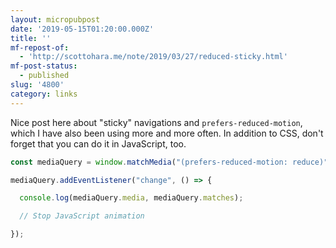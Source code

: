 ```yaml
---
layout: micropubpost
date: '2019-05-15T01:20:00.000Z'
title: ''
mf-repost-of:
  - 'http://scottohara.me/note/2019/03/27/reduced-sticky.html'
mf-post-status:
  - published
slug: '4800'
category: links
---
```

Nice post here about "sticky" navigations and `prefers-reduced-motion`, which I have also been using more and more often. In addition to CSS, don't forget that you can do it in JavaScript, too.

```javascript
const mediaQuery = window.matchMedia("(prefers-reduced-motion: reduce)");

mediaQuery.addEventListener("change", () => {

  console.log(mediaQuery.media, mediaQuery.matches);

  // Stop JavaScript animation

});
```
